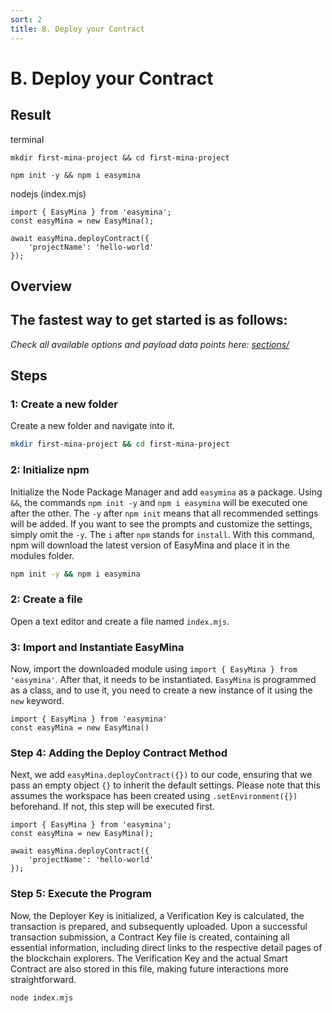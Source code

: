 ```yaml
---
sort: 2
title: B. Deploy your Contract
---
```


# B. Deploy your Contract

## Result
terminal
```
mkdir first-mina-project && cd first-mina-project
```

```
npm init -y && npm i easymina
```

nodejs (index.mjs)
```nodejs
import { EasyMina } from 'easymina';
const easyMina = new EasyMina();

await easyMina.deployContract({
    'projectName': 'hello-world'
});
```

## Overview
The fastest way to get started is as follows:
- 

*Check all available options and payload data points here: [sections/](../sections/)*

## Steps

### 1: Create a new folder
Create a new folder and navigate into it.

```bash
mkdir first-mina-project && cd first-mina-project
```

### 2: Initialize npm
Initialize the Node Package Manager and add `easymina` as a package. Using `&&`, the commands `npm init -y` and `npm i easymina` will be executed one after the other. The `-y` after `npm init` means that all recommended settings will be added. If you want to see the prompts and customize the settings, simply omit the `-y`. The `i` after `npm` stands for `install`. With this command, npm will download the latest version of EasyMina and place it in the modules folder.

```bash
npm init -y && npm i easymina
```

### 2: Create a file
Open a text editor and create a file named `index.mjs`.

### 3: Import and Instantiate EasyMina
Now, import the downloaded module using `import { EasyMina } from 'easymina'`. After that, it needs to be instantiated. `EasyMina` is programmed as a class, and to use it, you need to create a new instance of it using the `new` keyword.

```nodejs
import { EasyMina } from 'easymina'
const easyMina = new EasyMina()
```

### Step 4: Adding the Deploy Contract Method

Next, we add `easyMina.deployContract({})` to our code, ensuring that we pass an empty object `{}` to inherit the default settings. Please note that this assumes the workspace has been created using `.setEnvironment({})` beforehand. If not, this step will be executed first.

```nodejs
import { EasyMina } from 'easymina';
const easyMina = new EasyMina();

await easyMina.deployContract({
    'projectName': 'hello-world'
});
```

### Step 5: Execute the Program

Now, the Deployer Key is initialized, a Verification Key is calculated, the transaction is prepared, and subsequently uploaded. Upon a successful transaction submission, a Contract Key file is created, containing all essential information, including direct links to the respective detail pages of the blockchain explorers. The Verification Key and the actual Smart Contract are also stored in this file, making future interactions more straightforward.

```bash
node index.mjs
```